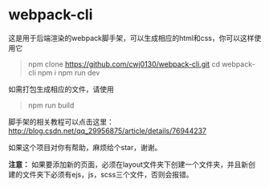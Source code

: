 # webpack-cli
这是用于后端渲染的webpack脚手架，可以生成相应的html和css，你可以这样使用它

> npm clone https://github.com/cwj0130/webpack-cli.git
> cd webpack-cli
> npm i
> npm run dev

如需打包生成相应的文件，请使用

> npm run build

脚手架的相关教程可以点击这里：http://blog.csdn.net/qq_29956875/article/details/76944237

如果这个项目对你有帮助，麻烦给个star，谢谢。

**注意：** 如果要添加新的页面，必须在layout文件夹下创建一个文件夹，并且新创建的文件夹下必须有ejs，js，scss三个文件，否则会报错。